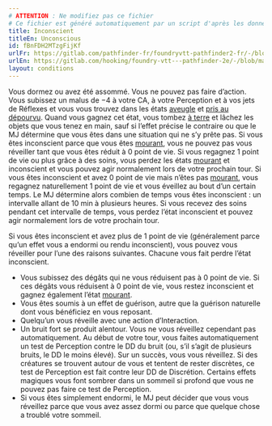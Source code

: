 ```yaml
---
# ATTENTION : Ne modifiez pas ce fichier
# Ce fichier est généré automatiquement par un script d'après les données du module Foundry VTT officiel et de sa traduction
title: Inconscient
titleEn: Unconscious
id: fBnFDH2MTzgFijKf
urlFr: https://gitlab.com/pathfinder-fr/foundryvtt-pathfinder2-fr/-/blob/master/data/conditionitems/fBnFDH2MTzgFijKf.htm
urlEn: https://gitlab.com/hooking/foundry-vtt---pathfinder-2e/-/blob/master/packs/data/conditionitems.db/unconscious.json
layout: conditions
---
```

Vous dormez ou avez été assommé. Vous ne pouvez pas faire d’action. Vous subissez un malus de −4 à votre CA, à votre Perception et à vos jets de Réflexes et vous vous trouvez dans les états [aveugle](aveuglé.md) et [pris au dépourvu](pris-au-dépourvu.md). Quand vous gagnez cet état, vous tombez [à terre](à-terre.md) et lâchez les objets que vous tenez en main, sauf si l’effet précise le contraire ou que le MJ détermine que vous êtes dans une situation qui ne s’y prête pas. Si vous êtes inconscient parce que vous êtes [mourant](mourant.md), vous ne pouvez pas vous réveiller tant que vous êtes réduit à 0 point de vie. Si vous regagnez 1 point de vie ou plus grâce à des soins, vous perdez les états [mourant](mourant.md) et inconscient et vous pouvez agir normalement lors de votre prochain tour. Si vous êtes inconscient et avez 0 point de vie mais n’êtes pas [mourant](mourant.md), vous regagnez naturellement 1 point de vie et vous éveillez au bout d’un certain temps. Le MJ détermine alors combien de temps vous êtes inconscient : un intervalle allant de 10 min à plusieurs heures. Si vous recevez des soins pendant cet intervalle de temps, vous perdez l’état inconscient et pouvez agir normalement lors de votre prochain tour.  
  
Si vous êtes inconscient et avez plus de 1 point de vie (généralement parce qu’un effet vous a endormi ou rendu inconscient), vous pouvez vous réveiller pour l’une des raisons suivantes. Chacune vous fait perdre l’état inconscient.

- Vous subissez des dégâts qui ne vous réduisent pas à 0 point de vie. Si ces dégâts vous réduisent à 0 point de vie, vous restez inconscient et gagnez également l’état [mourant](mourant.md).
- Vous êtes soumis à un effet de guérison, autre que la guérison naturelle dont vous bénéficiez en vous reposant. 
- Quelqu’un vous réveille avec une action d’Interaction.
- Un bruit fort se produit alentour. Vous ne vous réveillez cependant pas automatiquement. Au début de votre tour, vous faites automatiquement un test de Perception contre le DD du bruit (ou, s’il s’agit de plusieurs bruits, le DD le moins élevé). Sur un succès, vous vous réveillez. Si des créatures se trouvent autour de vous et tentent de rester discrètes, ce test de Perception est fait contre leur DD de Discrétion. Certains effets magiques vous font sombrer dans un sommeil si profond que vous ne pouvez pas faire ce test de Perception.
- Si vous êtes simplement endormi, le MJ peut décider que vous vous réveillez parce que vous avez assez dormi ou parce que quelque chose a troublé votre sommeil.
